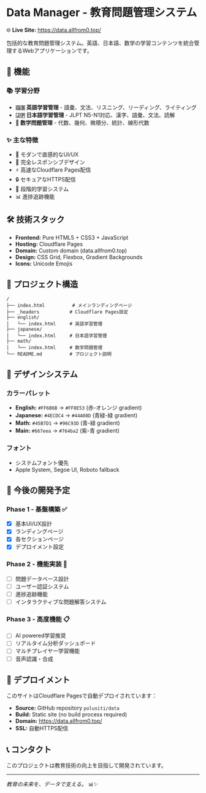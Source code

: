 # Data Manager - 教育問題管理システム

🌐 **Live Site:** https://data.allfrom0.top/

包括的な教育問題管理システム。英語、日本語、数学の学習コンテンツを統合管理するWebアプリケーションです。

## 🚀 機能

### 📚 学習分野
- **🇬🇧 英語学習管理** - 語彙、文法、リスニング、リーディング、ライティング
- **🇯🇵 日本語学習管理** - JLPT N5-N1対応、漢字、語彙、文法、読解
- **📐 数学問題管理** - 代数、幾何、微積分、統計、線形代数

### ✨ 主な特徴
- 🎨 モダンで直感的なUI/UX
- 📱 完全レスポンシブデザイン
- ⚡ 高速なCloudflare Pages配信
- 🔒 セキュアなHTTPS配信
- 🎯 段階的学習システム
- 📊 進捗追跡機能

## 🛠️ 技術スタック

- **Frontend:** Pure HTML5 + CSS3 + JavaScript
- **Hosting:** Cloudflare Pages
- **Domain:** Custom domain (data.allfrom0.top)
- **Design:** CSS Grid, Flexbox, Gradient Backgrounds
- **Icons:** Unicode Emojis

## 📁 プロジェクト構造

```
/
├── index.html          # メインランディングページ
├── _headers           # Cloudflare Pages設定
├── english/
│   └── index.html     # 英語学習管理
├── japanese/
│   └── index.html     # 日本語学習管理
├── math/
│   └── index.html     # 数学問題管理
└── README.md          # プロジェクト説明
```

## 🎨 デザインシステム

### カラーパレット
- **English:** `#FF6B6B` → `#FF8E53` (赤-オレンジ gradient)
- **Japanese:** `#4ECDC4` → `#44A08D` (青緑-緑 gradient)  
- **Math:** `#45B7D1` → `#96C93D` (青-緑 gradient)
- **Main:** `#667eea` → `#764ba2` (紫-青 gradient)

### フォント
- システムフォント優先
- Apple System, Segoe UI, Roboto fallback

## 🌟 今後の開発予定

### Phase 1 - 基盤構築 ✅
- [x] 基本UI/UX設計
- [x] ランディングページ
- [x] 各セクションページ
- [x] デプロイメント設定

### Phase 2 - 機能実装 🚧
- [ ] 問題データベース設計
- [ ] ユーザー認証システム
- [ ] 進捗追跡機能
- [ ] インタラクティブな問題解答システム

### Phase 3 - 高度機能 📋
- [ ] AI powered学習推奨
- [ ] リアルタイム分析ダッシュボード
- [ ] マルチプレイヤー学習機能
- [ ] 音声認識・合成

## 🚀 デプロイメント

このサイトはCloudflare Pagesで自動デプロイされています：
- **Source:** GitHub repository `polusiti/data`
- **Build:** Static site (no build process required)
- **Domain:** https://data.allfrom0.top/
- **SSL:** 自動HTTPS配信

## 📞 コンタクト

このプロジェクトは教育技術の向上を目指して開発されています。

---

*教育の未来を、データで支える。* 📊✨